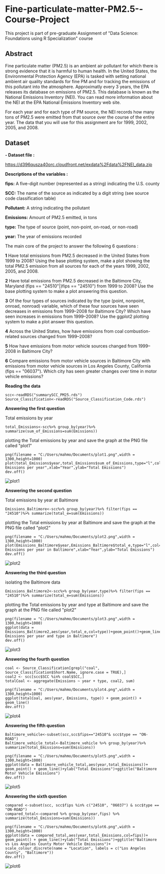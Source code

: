 # Fine-particulate-matter-PM2.5--Course-Project
This project is part of pre-graduate Assignment of "Data Science: Foundations using R Specialization" course

## Abstract

Fine particulate matter (PM2.5) is an ambient air pollutant for which there is strong evidence that it is harmful to human health. In the United States, the Environmental Protection Agency (EPA) is tasked with setting national ambient air quality standards for fine PM and for tracking the emissions of this pollutant into the atmosphere. Approximatly every 3 years, the EPA releases its database on emissions of PM2.5. This database is known as the National Emissions Inventory (NEI). You can read more information about the NEI at the EPA National Emissions Inventory web site.

For each year and for each type of PM source, the NEI records how many tons of PM2.5 were emitted from that source over the course of the entire year. The data that you will use for this assignment are for 1999, 2002, 2005, and 2008.

## Dataset
**- Dataset file :**

https://d396qusza40orc.cloudfront.net/exdata%2Fdata%2FNEI_data.zip

**Descriptions of the variables :**

**fips:** A five-digit number (represented as a string) indicating the U.S. county

**SCC:** The name of the source as indicated by a digit string (see source code classification table)

**Pollutant:** A string indicating the pollutant

**Emissions:** Amount of PM2.5 emitted, in tons

**type:** The type of source (point, non-point, on-road, or non-road)

**year:** The year of emissions recorded

The main core of the project to answer the following 6 questions :

**1** Have total emissions from PM2.5 decreased in the United States from 1999 to 2008? Using the base plotting system, make a plot showing the total PM2.5 emission from all sources for each of the years 1999, 2002, 2005, and 2008.

**2** Have total emissions from PM2.5 decreased in the Baltimore City, Maryland (fips == "24510"|}fips == "24510") from 1999 to 2008? Use the base plotting system to make a plot answering this question.

**3** Of the four types of sources indicated by the type (point, nonpoint, onroad, nonroad) variable, which of these four sources have seen decreases in emissions from 1999–2008 for Baltimore City? Which have seen increases in emissions from 1999–2008? Use the ggplot2 plotting system to make a plot answer this question.

**4** Across the United States, how have emissions from coal combustion-related sources changed from 1999–2008?

**5** How have emissions from motor vehicle sources changed from 1999–2008 in Baltimore City?

**6** Compare emissions from motor vehicle sources in Baltimore City with emissions from motor vehicle sources in Los Angeles County, California (fips == "06037"). Which city has seen greater changes over time in motor vehicle emissions?

**Reading the data**

```
scc<-readRDS("summarySCC_PM25.rds")
Source_Classification<-readRDS("Source_Classification_Code.rds")
```

**Answering the first question**

Total emissions by year

```
total_Emissions<-scc%>% group_by(year)%>% summarize(sum_of_Emissions=sum(Emissions))
```

plotting the  Total emissions by year and save the graph at the PNG file called  "plot1"

```
png(filename = "C:/Users/mahmo/Documents/plot1.png",width = 1300,height=1000)
plot(total_Emissions$year,total_Emissions$sum_of_Emissions,type="l",col="red",main="Total Emissions per year",xlab="Year",ylab="Total Emissions")
dev.off()
```

![plot1](https://user-images.githubusercontent.com/41892582/186330144-87123872-655b-435d-9211-bdad1e9b2b95.png)

**Answering the second question**

Total emissions by year at Baltimore

```
Emissions_Baltimore<-scc%>% group_by(year)%>% filter(fips == "24510")%>% summarize(total_e=sum(Emissions))
```

plotting the  Total emissions by year at Baltimore and save the graph at the PNG file called  "plot2"

```
png(filename = "C:/Users/mahmo/Documents/plot2.png",width = 1300,height=1000)
plot(Emissions_Baltimore$year,Emissions_Baltimore$total_e,type="l",col="blue",main="Total Emissions per year in Baltimore",xlab="Year",ylab="Total Emissions")
dev.off()
```

![plot2](https://user-images.githubusercontent.com/41892582/186330787-20589cc7-3093-4ec3-a09d-87b897d63f5c.png)

**Answering the third question**

isolating the Baltimore data

```
Emissions_Baltimore2<-scc%>% group_by(year,type)%>% filter(fips == "24510")%>% summarize(total_e=sum(Emissions))
```
plotting the  Total emissions by year and type at Baltimore and save the graph at the PNG file called  "plot2"

```
png(filename = "C:/Users/mahmo/Documents/plot3.png",width = 1300,height=1000)
ggplot(data = Emissions_Baltimore2,aes(year,total_e,col=type))+geom_point()+geom_line()+ggtitle("Total Emissions per year and type in Baltimore")
dev.off()
```
![plot3](https://user-images.githubusercontent.com/41892582/186331354-d3f4b6a6-5382-4dfc-ab32-2f66294cea6a.png)

**Answering the fourth question**

```
coal <- Source_Classification[grepl("coal", Source_Classification$Short.Name, ignore.case = TRUE),]
coal2 <- scc[scc$SCC %in% coal$SCC,]
totalCoal <- aggregate(Emissions ~ year + type, coal2, sum)
```

```
png(filename = "C:/Users/mahmo/Documents/plot4.png",width = 1300,height=1000)
ggplot(totalCoal, aes(year, Emissions, type)) + geom_point() + geom_line()
dev.off()
```
![plot4](https://user-images.githubusercontent.com/41892582/186331694-d7188ed7-e605-4ddf-8053-bd46d5262858.png)

**Answering the fifth question**

```
Baltimore_vehicle<-subset(scc,scc$fips=="24510"& scc$type == "ON-ROAD")
Baltimore_vehicle_total<-Baltimore_vehicle %>% group_by(year)%>% summarize(total_Emissions=sum(Emissions))
```

```
png(filename = "C:/Users/mahmo/Documents/plot5.png",width = 1300,height=1000)
ggplot(data = Baltimore_vehicle_total,aes(year,total_Emissions))+ geom_point() + geom_line()+ylab("Total Emissions")+ggtitle("Baltimore Motor Vehicle Emissions")
dev.off()
```
![plot5](https://user-images.githubusercontent.com/41892582/186331838-4e578693-6c79-4e3a-8359-6b2a088c5684.png)

**Answering the sixth question**

```
compared <-subset(scc, scc$fips %in% c("24510", "06037") & scc$type == "ON-ROAD")
compared_total<-compared %>% group_by(year,fips) %>% summarize(total_Emissions=sum(Emissions))
```

```
png(filename = "C:/Users/mahmo/Documents/plot6.png",width = 1300,height=1000)
ggplot(data = compared_total,aes(year,total_Emissions,col=fips))+ geom_point() + geom_line()+ylab("Total Emissions")+ggtitle("Baltimore vs Los Angeles County Motor Vehicle Emissions")+ scale_colour_discrete(name = "Location", labels = c("Los Angeles County", "Baltimore"))
dev.off()
```
![plot6](https://user-images.githubusercontent.com/41892582/186331986-d0637e6a-637c-495d-854a-c9c05391acf3.png)
